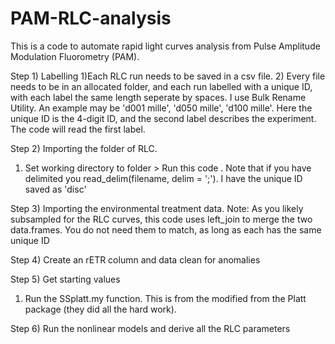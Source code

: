 # PAM-RLC-analysis


This is a code to automate rapid light curves analysis from Pulse Amplitude Modulation Fluorometry (PAM). 

Step 1) Labelling
1)Each RLC run needs to be saved in a csv file.
2) Every file needs to be in an allocated folder, and each run labelled with a unique ID, with each label the same length seperate by spaces. I use Bulk Rename Utility. An example may be 'd001 mille', 'd050 mille',  'd100 mille'. Here the unique ID is the 4-digit ID, and the second label describes the experiment. The code will read the first label. 


Step 2)
Importing the folder of RLC. 
1) Set working directory to folder > Run this code . Note that if you have delimited you read_delim(filename, delim = ';'). I have the unique ID saved as 'disc'

Step 3) 
Importing the environmental treatment data. 
Note: As you likely subsampled for the RLC curves, this code uses left_join to merge the two data.frames. You do not need them to match, as long as each has the same unique ID


Step 4) Create an rETR column and data clean for anomalies


Step 5) Get starting values
1) Run the SSplatt.my function. This is from the modified from the Platt package (they did all the hard work). 


Step 6) Run the nonlinear models and derive all the RLC parameters
